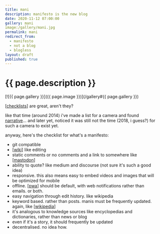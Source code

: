 ```yaml
---
title: mani
description: manifesto is the new blog
date: 2020-11-12 07:00:00
gallery: mani
image:/gallery/mani.jpg
permalink: mani
redirect_from:
  - manifesto
  - not a blog
  - blogless
layout: draft
published: true
---
```


# {{ page.description }}

[![{{ page.gallery }}]({{ page.image }})](/gallery#{{ page.gallery }})

[[checklists](/checklists)] are great, aren't they?

like that time (around 2014) i've made a list for a camera and found [narrative](/talk/t/narrative-clip-and-privacy/7699.html)... and later yet, noticed it was still not the time (2018, i guess?) for such a camera to exist yet.

anyway, here's the checklist for what's a manifesto:

- git compatible
- [[wiki](/wiki)] like editing
- static comments or no comments and a link to somewhere like [[mastodon](/mastodon)]
- ability to quote? like medium and discourse (not sure it's such a good idea)
- responsive. this also means easy to embed videos and images that will be optimized for mobile
- offline. [[pwa](/pwa)] should be default, with web notifications rather than emails. or both.
- easy navigation through edit history. like wikipedia
- keyword based. rather than posts. manis must be frequently updated. again, like [[wikipedia](wikipedia)]
- it's analogous to knowledge sources like encyclopedias and dictionaries, rather than news or blog
- even if it's a story, it should frequently be updated
- decentralised. no idea how.
